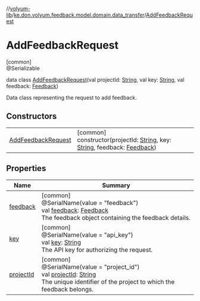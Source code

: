 //[volyum-lib](../../../index.md)/[ke.don.volyum.feedback.model.domain.data_transfer](../index.md)/[AddFeedbackRequest](index.md)

# AddFeedbackRequest

[common]\
@Serializable

data class [AddFeedbackRequest](index.md)(val projectId: [String](https://kotlinlang.org/api/core/kotlin-stdlib/kotlin/-string/index.html), val key: [String](https://kotlinlang.org/api/core/kotlin-stdlib/kotlin/-string/index.html), val feedback: [Feedback](../../ke.don.volyum.feedback.model.table/-feedback/index.md))

Data class representing the request to add feedback.

## Constructors

| | |
|---|---|
| [AddFeedbackRequest](-add-feedback-request.md) | [common]<br>constructor(projectId: [String](https://kotlinlang.org/api/core/kotlin-stdlib/kotlin/-string/index.html), key: [String](https://kotlinlang.org/api/core/kotlin-stdlib/kotlin/-string/index.html), feedback: [Feedback](../../ke.don.volyum.feedback.model.table/-feedback/index.md)) |

## Properties

| Name | Summary |
|---|---|
| [feedback](feedback.md) | [common]<br>@SerialName(value = &quot;feedback&quot;)<br>val [feedback](feedback.md): [Feedback](../../ke.don.volyum.feedback.model.table/-feedback/index.md)<br>The feedback object containing the feedback details. |
| [key](key.md) | [common]<br>@SerialName(value = &quot;api_key&quot;)<br>val [key](key.md): [String](https://kotlinlang.org/api/core/kotlin-stdlib/kotlin/-string/index.html)<br>The API key for authorizing the request. |
| [projectId](project-id.md) | [common]<br>@SerialName(value = &quot;project_id&quot;)<br>val [projectId](project-id.md): [String](https://kotlinlang.org/api/core/kotlin-stdlib/kotlin/-string/index.html)<br>The unique identifier of the project to which the feedback belongs. |